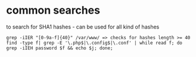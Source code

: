 # common searches

to search for SHA1 hashes - can be used for all kind of hashes

```text
grep -iIER "[0-9a-f]{40}" /var/www/ => checks for hashes length >= 40
find -type f| grep -E '\.php$|\.config$|\.conf' | while read f; do grep -iIEH password $f && echo $j; done;
```



